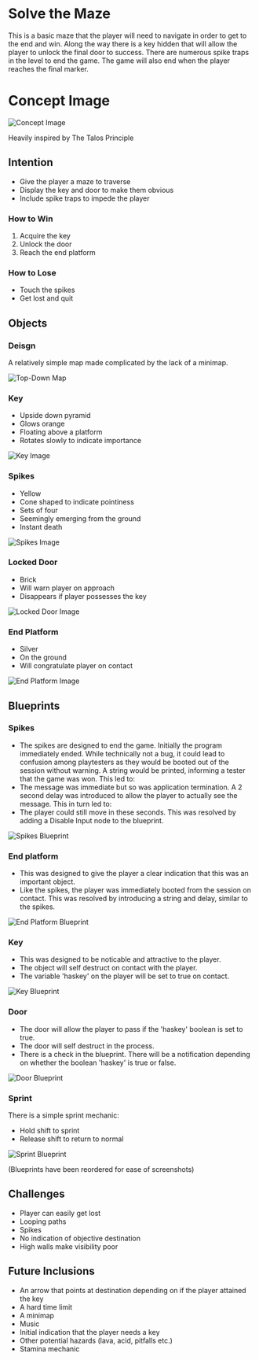 # Solve the Maze
This is a basic maze that the player will need to navigate in order to get to the end and win. Along the way there is a key hidden that will allow the player to unlock the final door to success. There are numerous spike traps in the level to end the game. The game will also end when the player reaches the final marker.

# Concept Image
![Concept Image](Hedge_tower_splash.webp)

Heavily inspired by The Talos Principle

## Intention
* Give the player a maze to traverse
* Display the key and door to make them obvious
* Include spike traps to impede the player

### How to Win
1. Acquire the key
2. Unlock the door
3. Reach the end platform

### How to Lose
* Touch the spikes
* Get lost and quit

## Objects

### Deisgn
A relatively simple map made complicated by the lack of a minimap.

![Top-Down Map](image-9.png)

### Key
* Upside down pyramid
* Glows orange
* Floating above a platform
* Rotates slowly to indicate importance

![Key Image](image-2.png)

### Spikes
* Yellow
* Cone shaped to indicate pointiness
* Sets of four
* Seemingly emerging from the ground
* Instant death

![Spikes Image](image-1.png)

### Locked Door
* Brick
* Will warn player on approach
* Disappears if player possesses the key

![Locked Door Image](image.png)

### End Platform
* Silver
* On the ground
* Will congratulate player on contact

![End Platform Image](image-3.png)

## Blueprints
### Spikes
* The spikes are designed to end the game. Initially the program immediately ended. While technically not a bug, it could lead to confusion among playtesters as they would be booted out of the session without warning. A string would be printed, informing a tester that the game was won. This led to:
* The message was immediate but so was application termination. A 2 second delay was introduced to allow the player to actually see the message. This in turn led to:
* The player could still move in these seconds. This was resolved by adding a Disable Input node to the blueprint.

![Spikes Blueprint](image-4.png)

### End platform
* This was designed to give the player a clear indication that this was an important object.
* Like the spikes, the player was immediately booted from the session on contact. This was resolved by introducing a string and delay, similar to the spikes.

![End Platform Blueprint](image-5.png)

### Key
* This was designed to be noticable and attractive to the player.
* The object will self destruct on contact with the player.
* The variable 'haskey' on the player will be set to true on contact.

![Key Blueprint](image-6.png)

### Door
* The door will allow the player to pass if the 'haskey' boolean is set to true.
* The door will self destruct in the process.
* There is a check in the blueprint. There will be a notification depending on whether the boolean 'haskey' is true or false.

![Door Blueprint](image-7.png)

### Sprint
There is a simple sprint mechanic:
* Hold shift to sprint
* Release shift to return to normal

![Sprint Blueprint](image-8.png)

(Blueprints have been reordered for ease of screenshots)

## Challenges
* Player can easily get lost
* Looping paths
* Spikes
* No indication of objective destination
* High walls make visibility poor

## Future Inclusions
* An arrow that points at destination depending on if the player attained the key
* A hard time limit
* A minimap
* Music
* Initial indication that the player needs a key
* Other potential hazards (lava, acid, pitfalls etc.)
* Stamina mechanic